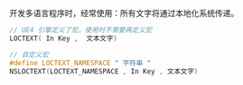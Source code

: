 ﻿开发多语言程序时，经常使用：所有文字将通过本地化系统传递。

```cpp
// UE4 引擎定义了宏，使用时不需要再定义宏
LOCTEXT( In Key ,  文本文字)

// 自定义宏
#define LOCTEXT_NAMESPACE " 字符串 "
NSLOCTEXT(LOCTEXT_NAMESPACE , In Key , 文本文字)
```

